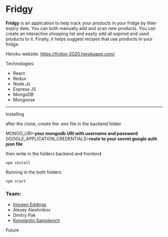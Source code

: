 # Fridgy

**Fridgy** is an application to help track your products in your fridge by thier expiry date. You can both manually add and scan new products.
You can create an interactive shopping list and easily add all expired and used products to it. Finally, it helps suggest recipes that use products in your fridge.

Heroku website:
https://fridgy-2020.herokuapp.com/

Technologies:
* React
* Redux
* Node.Js
* Express JS
* MongoDB
* Mongoose
---
Installing

after the clone, create the .env file in the backend folder

MONGO_URI=**your mongodb URI with username and password**  
GOOGLE_APPLICATION_CREDENTIALS=**route to your secret google auth json file**

then write in the folders backend and frontend

```npm install```

Running in the both folders

```npm start```

### Team:
* [Imogen Eddings](https://github.com/negomi-e)
* Alexey Aleshnikov
* Dmitry Pak
* [Konstantin Samolevich](https://github.com/samolevich)

Future
